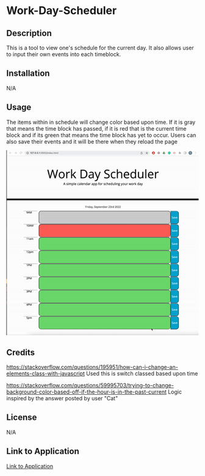 # Work-Day-Scheduler

## Description
This is a tool to view one's schedule for the current day. It also allows user to input their own events into each timeblock.
## Installation 
N/A

## Usage
The items within in schedule will change color based upon time. If it is gray that means the time block has passed, if it is red that is the current time block and if its green that means the time block has yet to occur. Users can also save their events and it will be there when they reload the page

![Mock up of Website](./assets/images/mock-up.gif)
## Credits
https://stackoverflow.com/questions/195951/how-can-i-change-an-elements-class-with-javascript
Used this is switch classed based upon time

https://stackoverflow.com/questions/59995703/trying-to-change-background-color-based-off-if-the-hour-is-in-the-past-current
Logic inspired by the answer posted by user "Cat"

## License
N/A

## Link to Application
[Link to Application](https://cgordon5025.github.io/Work-Day-Scheduler/)